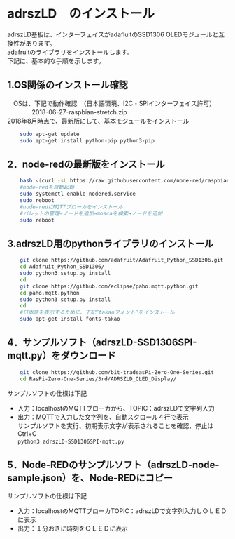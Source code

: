 # adrszLD　のインストール

adrszLD基板は、インターフェイスがadafluitのSSD1306 OLEDモジュールと互換性があります。  
adafruitのライブラリをインストールします。  
下記に、基本的な手順を示します。  

## 1.OS関係のインストール確認
　OSは、下記で動作確認　（日本語環境、I2C・SPIインターフェイス許可）  
　　　　2018-06-27-raspbian-stretch.zip  
2018年8月時点で、最新版にして、基本モジュールをインストール  

```sh
    sudo apt-get update
    sudo apt-get install python-pip python3-pip
```

## 2．node-redの最新版をインストール

```sh
    bash <(curl -sL https://raw.githubusercontent.com/node-red/raspbian-deb-package/master/resources/update-nodejs-and-nodered)
    #node-redを自動起動
    sudo systemctl enable nodered.service 
    sudo reboot
    #node-redにMQTTブローカをインストール
    #パレットの管理→ノードを追加→moscaを検索→ノードを追加
    sudo reboot
```

## 3.adrszLD用のpythonライブラリのインストール

```sh
    git clone https://github.com/adafruit/Adafruit_Python_SSD1306.git
    cd Adafruit_Python_SSD1306/
    sudo python3 setup.py install
    cd
    git clone https://github.com/eclipse/paho.mqtt.python.git
    cd paho.mqtt.python
    sudo python3 setup.py install
    cd
    #日本語を表示するために、下記”takaoフォント”をインストール
    sudo apt-get install fonts-takao
```

## 4．サンプルソフト（adrszLD-SSD1306SPI-mqtt.py）をダウンロード
```sh
    git clone https://github.com/bit-tradeasPi-Zero-One-Series.git
    cd RasPi-Zero-One-Series/3rd/ADRSZLD_OLED_Display/
```

サンプルソフトの仕様は下記  
 - 入力：localhostのMQTTブローカから、TOPIC：adrszLDで文字列入力  
 - 出力：MQTTで入力した文字列を、自動スクロール４行で表示  
サンプルソフトを実行、初期表示文字が表示されることを確認、停止はCtrl+C  
    ```python3 adrszLD-SSD1306SPI-mqtt.py```  

## 5．Node-REDのサンプルソフト（adrszLD-node-sample.json）を、Node-REDにコピー

サンプルソフトの仕様は下記  
 - 入力：localhostのMQTTブローカTOPIC：adrszLDで文字列入力しＯＬＥＤに表示  
 - 出力：１分おきに時刻をＯＬＥＤに表示  


